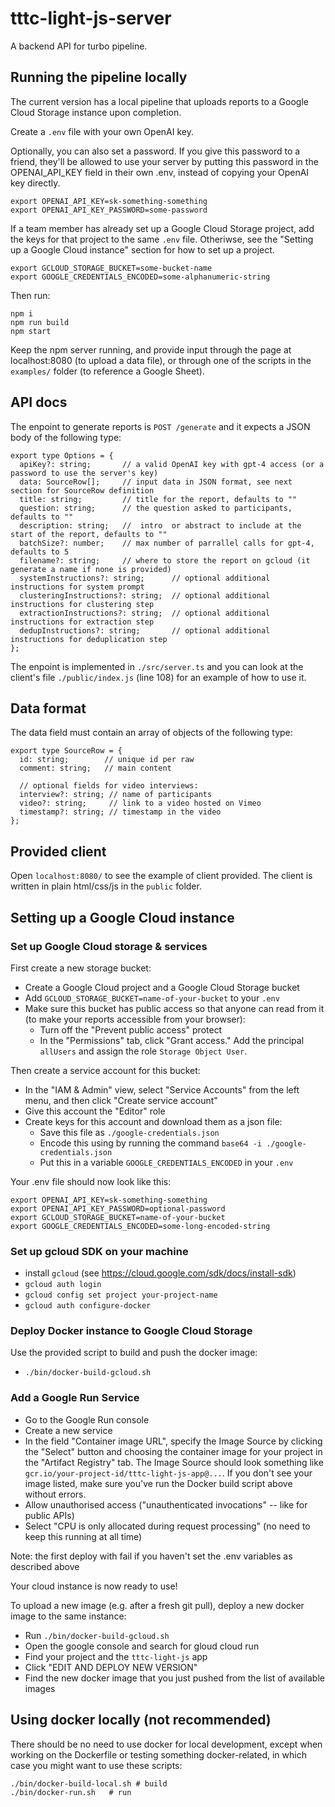 # tttc-light-js-server

A backend API for turbo pipeline.

## Running the pipeline locally

The current version has a local pipeline that uploads reports to a Google Cloud Storage instance upon completion.

Create a `.env` file with your own OpenAI key.

Optionally, you can also set a password. If you give this password to a friend, they'll be allowed to use your server by putting this password in the OPENAI_API_KEY field in their own .env, instead of copying your OpenAI key directly.

```
export OPENAI_API_KEY=sk-something-something
export OPENAI_API_KEY_PASSWORD=some-password
```

If a team member has already set up a Google Cloud Storage project, add the keys for that project to the same `.env` file. Otheriwse,
see the "Setting up a Google Cloud instance" section for how to set up a project.

```
export GCLOUD_STORAGE_BUCKET=some-bucket-name
export GOOGLE_CREDENTIALS_ENCODED=some-alphanumeric-string
```

Then run:

```
npm i
npm run build
npm start
```

Keep the npm server running, and provide input through the page at localhost:8080 (to upload a data file),
or through one of the scripts in the `examples/` folder (to reference a Google Sheet).

## API docs

The enpoint to generate reports is `POST /generate` and it expects a JSON body of the following type:

```
export type Options = {
  apiKey?: string;       // a valid OpenAI key with gpt-4 access (or a password to use the server's key)
  data: SourceRow[];     // input data in JSON format, see next section for SourceRow definition
  title: string;         // title for the report, defaults to ""
  question: string;      // the question asked to participants, defaults to ""
  description: string;   //  intro  or abstract to include at the start of the report, defaults to ""
  batchSize?: number;    // max number of parrallel calls for gpt-4, defaults to 5
  filename?: string;     // where to store the report on gcloud (it generate a name if none is provided)
  systemInstructions?: string;      // optional additional instructions for system prompt
  clusteringInstructions?: string;  // optional additional instructions for clustering step
  extractionInstructions?: string;  // optional additional instructions for extraction step
  dedupInstructions?: string;       // optional additional instructions for deduplication step
};
```

The enpoint is implemented in `./src/server.ts` and you can look at the client's file `./public/index.js` (line 108) for an example of how to use it.

## Data format

The data field must contain an array of objects of the following type:

```
export type SourceRow = {
  id: string;        // unique id per raw
  comment: string;   // main content

  // optional fields for video interviews:
  interview?: string; // name of participants
  video?: string;     // link to a video hosted on Vimeo
  timestamp?: string; // timestamp in the video
};
```
## Provided client

Open `localhost:8080/` to see the example of client provided.
The client is written in plain html/css/js in the `public` folder.


## Setting up a Google Cloud instance

### Set up Google Cloud storage & services

First create a new storage bucket:
- Create a Google Cloud project and a Google Cloud Storage bucket
- Add `GCLOUD_STORAGE_BUCKET=name-of-your-bucket` to your `.env`
- Make sure this bucket has public access so that anyone can read from it (to
make your reports accessible from your browser):
    - Turn off the "Prevent public access" protect
    - In the "Permissions" tab, click "Grant access." Add the principal `allUsers`
      and assign the role `Storage Object User`.

Then create a service account for this bucket:
- In the "IAM & Admin" view, select "Service Accounts" from the left menu, and
  then click "Create service account"
- Give this account the "Editor" role
- Create keys for this account and download them as a json file:
    - Save this file as `./google-credentials.json`
    - Encode this using by running the command `base64 -i ./google-credentials.json`
    - Put this in a variable `GOOGLE_CREDENTIALS_ENCODED` in your `.env`

Your .env file should now look like this:

```
export OPENAI_API_KEY=sk-something-something
export OPENAI_API_KEY_PASSWORD=optional-password
export GCLOUD_STORAGE_BUCKET=name-of-your-bucket
export GOOGLE_CREDENTIALS_ENCODED=some-long-encoded-string
```

### Set up gcloud SDK on your machine

- install `gcloud` (see https://cloud.google.com/sdk/docs/install-sdk)
- `gcloud auth login`
- `gcloud config set project your-project-name`
- `gcloud auth configure-docker`

### Deploy Docker instance to Google Cloud Storage

Use the provided script to build and push the docker image:

- `./bin/docker-build-gcloud.sh`

### Add a Google Run Service

- Go to the Google Run console
- Create a new service
- In the field "Container image URL", specify the Image Source by clicking the "Select" button and choosing the container image for your project in the "Artifact Registry" tab. The Image Source should look something like `gcr.io/your-project-id/tttc-light-js-app@...`. If you don't see your image listed, make sure you've run the Docker build script above without errors.
- Allow unauthorised access ("unauthenticated invocations" -- like for public APIs)
- Select "CPU is only allocated during request processing" (no need to keep this running at all time)

Note: the first deploy with fail if you haven't set the .env variables as described above

Your cloud instance is now ready to use!

To upload a new image (e.g. after a fresh git pull), deploy a new docker image to the same instance:
- Run `./bin/docker-build-gcloud.sh`
- Open the google console and search for gloud cloud run
- Find your project and the `tttc-light-js` app
- Click "EDIT AND DEPLOY NEW VERSION"
- Find the new docker image that you just pushed from the list of available images


## Using docker locally (not recommended)

There should be no need to use docker for local development, except when working on the Dockerfile or testing something docker-related, in which case you might want to use these scripts:

```
./bin/docker-build-local.sh # build
./bin/docker-run.sh   # run
```
